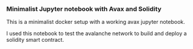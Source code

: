 ### Minimalist Jupyter notebook with Avax and Solidity

This is a minimalist docker setup with a working avax jupyter notebook.

I used this notebook to test the avalanche network to build and deploy a solidity smart contract.

